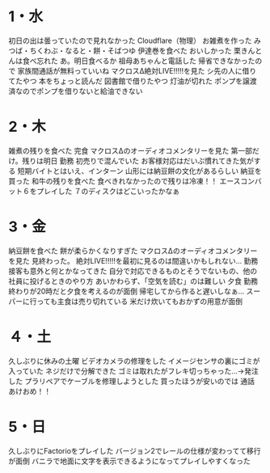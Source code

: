 # 1・水
初日の出は曇っていたので見れなかった
	Cloudflare（物理）
お雑煮を作った
	みつば・ちくわぶ・なると・餅・そばつゆ
伊達巻を食べた
	おいしかった
栗きんとんは食べ忘れた
	あ。明日食べるか
祖母あちゃんと電話した
	帰省できなかったので
	家族間通話が無料っていいね
マクロスΔ絶対LIVE!!!!!を見た
	シ先の人に借りてたやつ
本をちょっと読んだ
	図書館で借りたやつ
灯油が切れた
	ポンプを譲渡済なのでポンプを借りないと給油できない
# 2・木
雑煮の残りを食べた
	完食
マクロスΔのオーディオコメンタリーを見た
	第一部だけ。残りは明日
勤務
	初売りで混んでいた
	お客様対応はだいぶ慣れてきた気がする
	短期バイトとはいえ、インターン
山形には納豆餅の文化があるらしい
	納豆を買った
和牛の残りを食べた
	食べきれなかったので残りは冷凍！！
エースコンバット６をプレイした
	７のディスクはどこいったかなぁ
# 3・金
納豆餅を食べた
	餅が柔らかくなりすぎた
マクロスΔのオーディオコメンタリーを見た
	見終わった。
	絶対LIVE!!!!!を最初に見るのは間違いかもしれない...
勤務
	接客も意外と何とかなってきた
	自分で対応できるものとそうでないもの、他の社員に投げるときのやり方
	あいかわらず、「空気を読む」のは難しい
夕食
	勤務終わりが20時だと夕食を考えるのが面倒
	帰宅してから作ると遅いしなぁ...
	スーパーに行っても主食は売り切れている
	米だけ炊いてもおかずの用意が面倒
# ４・土
久しぶりに休みの土曜
ビデオカメラの修理をした
	イメージセンサの裏にゴミが入っていた
	ネジだけで分解できた
	ゴミは取れたがフレキ切っちゃった...→発注した
プラリペアでケーブルを修理しようとした
	買ったほうが安いのでは
通話
	あけおめ！！
# 5・日
久しぶりにFactorioをプレイした
	バージョン2でレールの仕様が変わってて移行が面倒
	バニラで地面に文字を表示できるようになってプレイしやすくなった